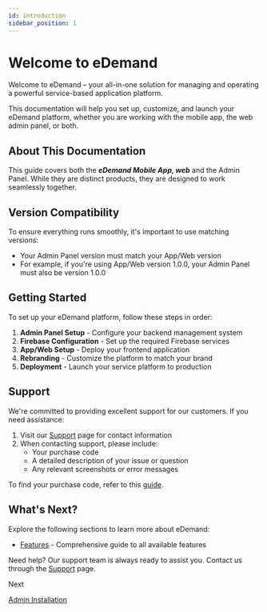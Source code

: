 ```yaml
---
id: introduction
sidebar_position: 1
---
```


# Welcome to eDemand

Welcome to eDemand – your all-in-one solution for managing and operating a powerful service-based application platform.

This documentation will help you set up, customize, and launch your eDemand platform, whether you are working with the mobile app, the web admin panel, or both.

## About This Documentation

This guide covers both the ***eDemand Mobile App, web*** and the Admin Panel. While they are distinct products, they are designed to work seamlessly together.

## Version Compatibility

To ensure everything runs smoothly, it's important to use matching versions:

- Your Admin Panel version must match your App/Web version
- For example, if you're using App/Web version 1.0.0, your Admin Panel must also be version 1.0.0

## Getting Started

To set up your eDemand platform, follow these steps in order:

1. **Admin Panel Setup** - Configure your backend management system
2. **Firebase Configuration** - Set up the required Firebase services
3. **App/Web Setup** - Deploy your frontend application
4. **Rebranding** - Customize the platform to match your brand
5. **Deployment** - Launch your service platform to production

## Support

We're committed to providing excellent support for our customers. If you need assistance:

1. Visit our [Support](support.md) page for contact information
2. When contacting support, please include:
   - Your purchase code
   - A detailed description of your issue or question
   - Any relevant screenshots or error messages

To find your purchase code, refer to this [guide](https://help.market.envato.com/hc/en-us/articles/202822600-Where-Is-My-Purchase-Code).

## What's Next?

Explore the following sections to learn more about eDemand:

- [Features](features/elegant-home-page.md) - Comprehensive guide to all available features

Need help? Our support team is always ready to assist you. Contact us through the [Support](support.md) page.


<div class="custom-next-box-wrapper">
  <div class="custom-next-box">
    <p class="custom-next-label">Next</p>
    <a class="custom-next-link" href="/eDemand-Doc/docs/admin-setup/admin-intro">
      Admin Installation 
    </a>
  </div>
</div>
